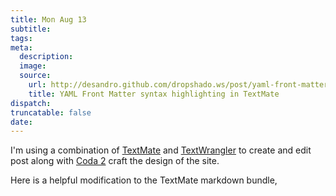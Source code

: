```yaml
---
title: Mon Aug 13
subtitle:
tags:
meta:
  description:
  image:
  source:
    url: http://desandro.github.com/dropshado.ws/post/yaml-front-matter-markdown-textmate.html
    title: YAML Front Matter syntax highlighting in TextMate
dispatch:
truncatable: false
date:
---
```

I'm using a combination of [TextMate](https://github.com/textmate/textmate) and [TextWrangler](http://www.barebones.com/products/textwrangler/index.shtml) to create and edit post along with [Coda 2](http://www.panic.com/coda/) craft the design of the site.

Here is a helpful modification to the TextMate markdown bundle,
